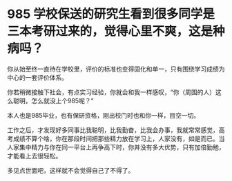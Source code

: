 # 985 学校保送的研究生看到很多同学是三本考研过来的，觉得心里不爽，这是种病吗？

你从始至终一直待在学校里，评价的标准也变得固化和单一，只有围绕学习成绩为中心的一套评价体系。

你若稍微接触下社会，有点实习经验，你就会和我一样感叹，“你（周围的人）这么聪明，怎么就没上个985呢？”

本人也是985毕业，也有保研资格，刚出校门时也和你一样，目空一切。

工作之后，才发现好多同事比我聪明，比我勤奋，比我会办事，我就常常感觉，高考成绩不算个啥，你在那段时间把那些精力放在学习上，人家没有，如是而已。当人家集中精力与你在同一平台上再争高下时，你并没有多大优势，只有加倍勤勉，才能看上去很轻松。

多见点世面吧，这样就不会觉得自己了不得了。